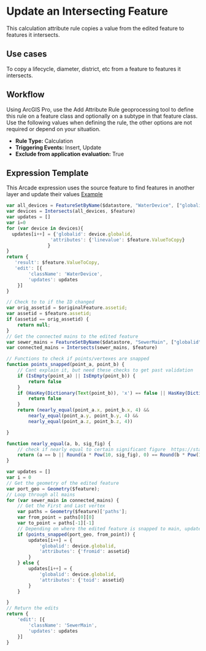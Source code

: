 # Update an Intersecting Feature

This calculation attribute rule copies a value from the edited feature to features it intersects.

## Use cases

To copy a lifecycle, diameter, district, etc from a feature to features it intersects.

## Workflow

Using ArcGIS Pro, use the Add Attribute Rule geoprocessing tool to define this rule on a feature class and optionally on a subtype in that feature class.  Use the following values when defining the rule, the other options are not required or depend on your situation.
  
  - **Rule Type:** Calculation
  - **Triggering Events:** Insert, Update
  - **Exclude from application evaluation:** True


## Expression Template

This Arcade expression uses the source feature to find features in another layer and update their values [Example](./UpdateIntersectingFeature.zip)

```js
var all_devices = FeatureSetByName($datastore, "WaterDevice", ["globalid"], true)
var devices = Intersects(all_devices, $feature)
var updates = []
var i=0
for (var device in devices){
  updates[i++] = {'globalid': device.globalid,
                'attributes': {'linevalue': $feature.ValueToCopy}
               }
}
return {
   'result': $feature.ValueToCopy, 
   'edit': [{
        'className': 'WaterDevice',
        'updates': updates           
    }]
}
```

```js
// Check to to if the ID changed
var orig_assetid = $originalFeature.assetid;
var assetid = $feature.assetid;
if (assetid == orig_assetid) {
    return null;
}
// Get the connected mains to the edited feature
var sewer_mains = FeatureSetByName($datastore, "SewerMain", ["globalid"], true)
var connected_mains = Intersects(sewer_mains, $feature)

// Functions to check if points/vertexes are snapped
function points_snapped(point_a, point_b) {
    // Cant explain it, but need these checks to get past validation
    if (IsEmpty(point_a) || IsEmpty(point_b)) {
        return false
    }
    if (HasKey(Dictionary(Text(point_b)), 'x') == false || HasKey(Dictionary(Text(point_a)), 'x') == false) {
        return false
    }
    return (nearly_equal(point_a.x, point_b.x, 4) &&
        nearly_equal(point_a.y, point_b.y, 4) &&
        nearly_equal(point_a.z, point_b.z, 4))

}

function nearly_equal(a, b, sig_fig) {
    // check if nearly equal to certain significant figure  https://stackoverflow.com/a/558289/12665063
    return (a == b || Round(a * Pow(10, sig_fig), 0) == Round(b * Pow(10, sig_fig), 0))
}

var updates = []
var i = 0
// Get the geometry of the edited feature
var port_geo = Geometry($feature);
// Loop through all mains
for (var sewer_main in connected_mains) {
    // Get the First and Last vertex
    var paths = Geometry($feature)['paths'];
    var from_point = paths[0][0]
    var to_point = paths[-1][-1]
    // Depending on where the edited feature is snapped to main, update different fields
    if (points_snapped(port_geo, from_point)) {
        updates[i++] = {
            'globalid': device.globalid,
            'attributes': {'fromid': assetid}
        }
    } else {
        updates[i++] = {
            'globalid': device.globalid,
            'attributes': {'toid': assetid}
        }
    }

}
// Return the edits
return {
    'edit': [{
        'className': 'SewerMain',
        'updates': updates
    }]
}
```